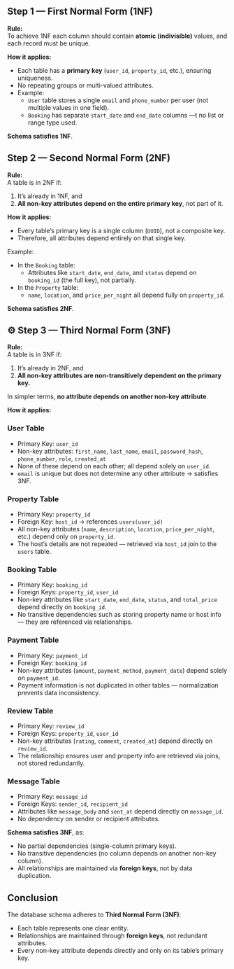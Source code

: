 ## Step 1 — First Normal Form (1NF)

**Rule:**  
To achieve 1NF each column should contain **atomic (indivisible)** values, and each record must be unique.

**How it applies:**
- Each table has a **primary key** (`user_id`, `property_id`, etc.), ensuring uniqueness.
- No repeating groups or multi-valued attributes.
- Example:
  - `User` table stores a single `email` and `phone_number` per user (not multiple values in one field).
  - `Booking` has separate `start_date` and `end_date` columns —t no list or range type used.

**Schema satisfies 1NF**.


## Step 2 — Second Normal Form (2NF)

**Rule:**  
A table is in 2NF if:
1. It’s already in 1NF, and  
2. **All non-key attributes depend on the entire primary key**, not part of it.

**How it applies:**
- Every table’s primary key is a single column (`UUID`), not a composite key.
- Therefore, all attributes depend entirely on that single key.

Example:
- In the `Booking` table:
  - Attributes like `start_date`, `end_date`, and `status` depend on `booking_id` (the full key), not partially.
- In the `Property` table:
  - `name`, `location`, and `price_per_night` all depend fully on `property_id`.

**Schema satisfies 2NF**.


## ⚙️ Step 3 — Third Normal Form (3NF)

**Rule:**  
A table is in 3NF if:
1. It’s already in 2NF, and  
2. **All non-key attributes are non-transitively dependent on the primary key.**

In simpler terms, **no attribute depends on another non-key attribute**.

**How it applies:**

### User Table
- Primary Key: `user_id`
- Non-key attributes: `first_name`, `last_name`, `email`, `password_hash`, `phone_number`, `role`, `created_at`
- None of these depend on each other; all depend solely on `user_id`.
- `email` is unique but does not determine any other attribute → satisfies 3NF.

### Property Table
- Primary Key: `property_id`
- Foreign Key: `host_id` → references `users(user_id)`
- All non-key attributes (`name`, `description`, `location`, `price_per_night`, etc.) depend only on `property_id`.
- The host’s details are not repeated — retrieved via `host_id` join to the `users` table.

### Booking Table
- Primary Key: `booking_id`
- Foreign Keys: `property_id`, `user_id`
- Non-key attributes like `start_date`, `end_date`, `status`, and `total_price` depend directly on `booking_id`.
- No transitive dependencies such as storing property name or host info — they are referenced via relationships.

### Payment Table
- Primary Key: `payment_id`
- Foreign Key: `booking_id`
- Non-key attributes (`amount`, `payment_method`, `payment_date`) depend solely on `payment_id`.
- Payment information is not duplicated in other tables — normalization prevents data inconsistency.

### Review Table
- Primary Key: `review_id`
- Foreign Keys: `property_id`, `user_id`
- Non-key attributes (`rating`, `comment`, `created_at`) depend directly on `review_id`.
- The relationship ensures user and property info are retrieved via joins, not stored redundantly.

### Message Table
- Primary Key: `message_id`
- Foreign Keys: `sender_id`, `recipient_id`
- Attributes like `message_body` and `sent_at` depend directly on `message_id`.
- No dependency on sender or recipient attributes.

**Schema satisfies 3NF**, as:
- No partial dependencies (single-column primary keys).
- No transitive dependencies (no column depends on another non-key column).
- All relationships are maintained via **foreign keys**, not by data duplication.

## Conclusion

The database schema  adheres to **Third Normal Form (3NF)**:
- Each table represents one clear entity.
- Relationships are maintained through **foreign keys**, not redundant attributes.
- Every non-key attribute depends directly and only on its table’s primary key.
